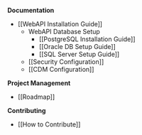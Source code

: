 **Documentation**
* [[WebAPI Installation Guide]]
  * WebAPI Database Setup
    * [[PostgreSQL Installation Guide]]
    * [[Oracle DB Setup Guide]]
    * [[SQL Server Setup Guide]]
  * [[Security Configuration]]
  * [[CDM Configuration]]

**Project Management**
* [[Roadmap]]

**Contributing**
* [[How to Contribute]]

